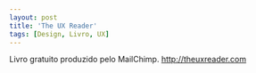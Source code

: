 ```yaml
---
layout: post
title: 'The UX Reader'
tags: [Design, Livro, UX]
---
```


Livro gratuito produzido pelo MailChimp.
<http://theuxreader.com>
